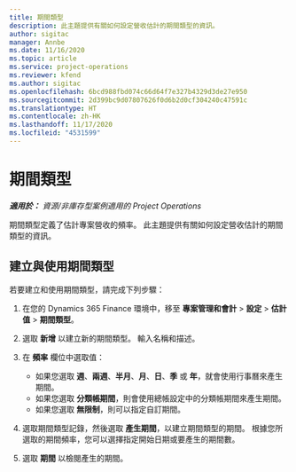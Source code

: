 ```yaml
---
title: 期間類型
description: 此主題提供有關如何設定營收估計的期間類型的資訊。
author: sigitac
manager: Annbe
ms.date: 11/16/2020
ms.topic: article
ms.service: project-operations
ms.reviewer: kfend
ms.author: sigitac
ms.openlocfilehash: 6bcd988fbd074c66d64f7e327b4329d3de27e950
ms.sourcegitcommit: 2d399bc9d07807626f0d6b2d0cf304240c47591c
ms.translationtype: HT
ms.contentlocale: zh-HK
ms.lasthandoff: 11/17/2020
ms.locfileid: "4531599"
---
```

# <a name="period-types"></a>期間類型

_**適用於：** 資源/非庫存型案例適用的 Project Operations_

期間類型定義了估計專案營收的頻率。 此主題提供有關如何設定營收估計的期間類型的資訊。 

## <a name="create-and-work-with-period-types"></a>建立與使用期間類型
若要建立和使用期間類型，請完成下列步驟：

1. 在您的 Dynamics 365 Finance 環境中，移至 **專案管理和會計** > **設定** > **估計值** > **期間類型**。
2. 選取 **新增** 以建立新的期間類型。 輸入名稱和描述。
3. 在 **頻率** 欄位中選取值：

    - 如果您選取 **週**、**兩週**、**半月**、**月**、**日**、**季** 或 **年**，就會使用行事曆來產生期間。 
    - 如果您選取 **分類帳期間**，則會使用總帳設定中的分類帳期間來產生期間。
    - 如果您選取 **無限制**，則可以指定自訂期間。
4. 選取期間類型記錄，然後選取 **產生期間**，以建立期間類型的期間。 根據您所選取的期間頻率，您可以選擇指定開始日期或要產生的期間數。
5. 選取 **期間** 以檢閱產生的期間。

